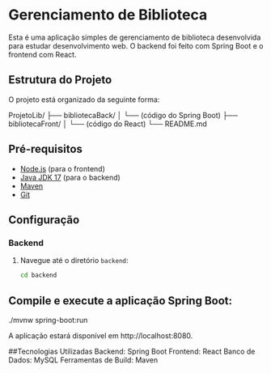 # Gerenciamento de Biblioteca

Esta é uma aplicação simples de gerenciamento de biblioteca desenvolvida para estudar desenvolvimento web. O backend foi feito com Spring Boot e o frontend com React.

## Estrutura do Projeto

O projeto está organizado da seguinte forma:

ProjetoLib/
├── bibliotecaBack/
│ └── (código do Spring Boot)
├── bibliotecaFront/
│ └── (código do React)
└── README.md


## Pré-requisitos

- [Node.js](https://nodejs.org/) (para o frontend)
- [Java JDK 17](https://www.oracle.com/java/technologies/javase-jdk17-downloads.html) (para o backend)
- [Maven](https://maven.apache.org/)
- [Git](https://git-scm.com/)

## Configuração

### Backend

1. Navegue até o diretório `backend`:
   ```bash
   cd backend

## Compile e execute a aplicação Spring Boot:
./mvnw spring-boot:run

A aplicação estará disponível em http://localhost:8080.



##Tecnologias Utilizadas
  Backend: Spring Boot
  Frontend: React
  Banco de Dados: MySQL
  Ferramentas de Build: Maven

